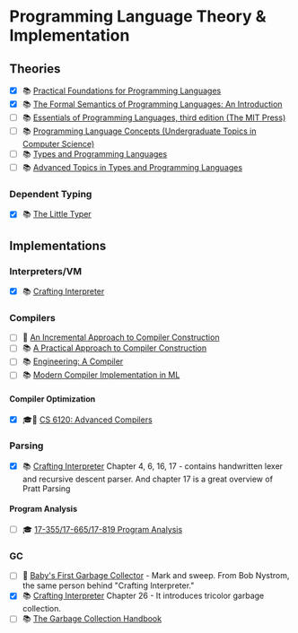 # Programming Language Theory & Implementation
## Theories
- [x] 📚 [Practical Foundations for Programming Languages](http://www.cs.cmu.edu/~rwh/pfpl/)
- [x] 📚 [The Formal Semantics of Programming Languages: An Introduction](https://www.cin.ufpe.br/~if721/intranet/TheFormalSemanticsofProgrammingLanguages.pdf)
- [ ] 📚 [Essentials of Programming Languages, third edition (The MIT Press)](https://www.amazon.com/Essentials-Programming-Languages-MIT-Press/dp/0262062798)
- [ ] 📚 [Programming Language Concepts (Undergraduate Topics in Computer Science)](https://www.amazon.com/Programming-Language-Concepts-Undergraduate-Computer/dp/1447141555)
- [ ] 📚 [Types and Programming Languages](https://mitpress.mit.edu/books/types-and-programming-languages)
- [ ] 📚 [Advanced Topics in Types and Programming Languages](https://www.cis.upenn.edu/~bcpierce/attapl/)

### Dependent Typing
- [x] 📚 [The Little Typer](https://mitpress.mit.edu/books/little-typer)

## Implementations

### Interpreters/VM
- [x] 📚 [Crafting Interpreter](http://www.craftinginterpreters.com/)

### Compilers
- [ ] 📄 [An Incremental Approach to Compiler Construction
](http://scheme2006.cs.uchicago.edu/11-ghuloum.pdf)
- [ ] 📚 [A Practical Approach to Compiler Construction](https://www.amazon.com/Practical-Approach-Compiler-Construction-Undergraduate/dp/3319527878)
- [ ] 📚 [Engineering: A Compiler](https://www.amazon.com/Engineering-Compiler-Keith-Cooper/dp/012088478X)
- [ ] 📚 [Modern Compiler Implementation in ML](https://www.amazon.com/Modern-Compiler-Implement-Andrew-Appel/dp/0521607647)

#### Compiler Optimization
- [x] 🎓🎥 [CS 6120: Advanced Compilers](https://www.cs.cornell.edu/courses/cs6120/2020fa/self-guided/)

### Parsing
- [x] 📚 [Crafting Interpreter](http://www.craftinginterpreters.com/) Chapter 4, 6, 16, 17 - 
contains handwritten lexer and recursive descent parser. And chapter 17 is a great overview of Pratt Parsing

#### Program Analysis
- [ ] 🎓 [17-355/17-665/17-819 Program Analysis](http://www.cs.cmu.edu/~aldrich/courses/17-355-19sp/)

### GC
- [ ] 🔗 [Baby's First Garbage Collector](https://journal.stuffwithstuff.com/2013/12/08/babys-first-garbage-collector/) - Mark and sweep. From Bob Nystrom, the same person behind "Crafting Interpreter."
- [x] 📚 [Crafting Interpreter](http://www.craftinginterpreters.com/) Chapter 26 - It introduces tricolor garbage collection.
- [ ] 📚 [The Garbage Collection Handbook](https://gchandbook.org/)
